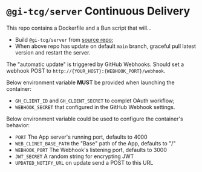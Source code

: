 # `@gi-tcg/server` Continuous Delivery

This repo contains a Dockerfile and a Bun script that will...

- Build `@gi-tcg/server` from [source repo](https://github.com/genius-invokation/genius-invokation);
- When above repo has update on default `main` branch, graceful pull latest version and restart the server.

The "automatic update" is triggered by GitHub Webhooks. Should set a webhook POST to `http://{YOUR_HOST}:{WEBHOOK_PORT}/webhook`.

Below environment variable **MUST** be provided when launching the container:
- `GH_CLIENT_ID` and `GH_CLIENT_SECRET` to complet OAuth workflow;
- `WEBHOOK_SECRET` that configured in the GitHub Webhook settings.

Below environment variable could be used to configure the container's behavior:
- `PORT` The App server's running port, defaults to 4000
- `WEB_CLINET_BASE_PATH` the "Base" path of the App, defaults to "/"
- `WEBHOOK_PORT` The Webhook's listening port, defaults to 3000
- `JWT_SECRET` A random string for encrypting JWT
- `UPDATED_NOTIFY_URL` on update send a POST to this URL
